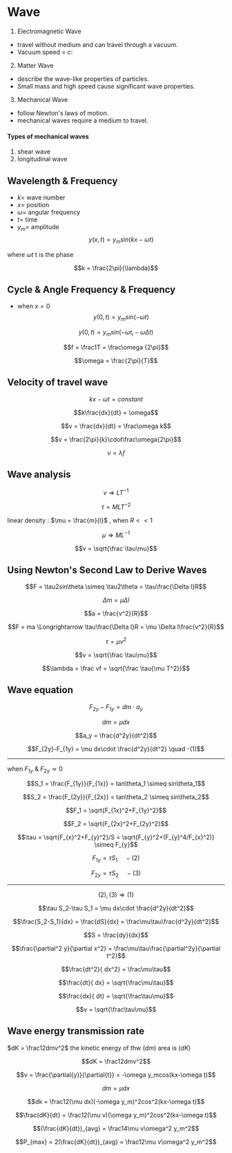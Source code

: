 # Wave

1. Electromagnetic Wave

* travel without medium and can travel through a vacuum.
* Vacuum speed = $c$:

2. Matter Wave

* describe the wave-like properties of particles.
* Small mass and high speed cause significant wave properties.

3. Mechanical Wave

* follow Newton's laws of motion.
* mechanical waves require a medium to travel.

#### Types of mechanical waves

1. shear wave
2. longitudinal wave

## Wavelength & Frequency

* $k =$ wave number
* $x =$ position
* $\omega =$ angular frequency
* $t =$ time
* $y_m =$ amplitude
$$y(x,t) = y_msin(kx-\omega t)$$

where $\omega t$ t is the phase

$$k = \frac{2\pi}{\lambda}$$

## Cycle & Angle Frequency & Frequency

* when $x = 0$
$$y(0,t) = y_msin(-\omega t)$$

$$y(0,t) = y_msin(-\omega t_i-\omega \Delta t)$$

$$f = \frac1T = \frac\omega {2\pi}$$ 

$$\omega = \frac{2\pi}{T}$$

## Velocity of travel wave

$$kx-\omega t = constant$$

$$k\frac{dx}{dt} = \omega$$

$$v = \frac{dx}{dt} = \frac\omega k$$

$$v = \frac{2\pi}{k}\cdot\frac\omega{2\pi}$$

$$v = \lambda f$$

## Wave analysis

$$v \Longrightarrow LT^{-1}$$

$$\tau = MLT^{-2}$$

linear density : $\mu = \frac{m}{l}$ , when $R<<1$

$$\mu \Longrightarrow  ML^{-1}$$

$$v = \sqrt{\frac \tau\mu}$$

## Using Newton's Second Law to Derive Waves

$$F = \tau2sin\theta \simeq \tau2\theta = \tau\frac{\Delta l}R$$

$$\Delta m = \mu \Delta l$$

$$a = \frac{v^2}{R}$$

$$F = ma \Longrightarrow \tau\frac{\Delta l}R = \mu \Delta l\frac{v^2}{R}$$

$$\tau = \mu v^2$$

$$v = \sqrt{\frac \tau\mu}$$

$$\lambda = \frac vf = 
\sqrt{\frac \tau{\mu T^2}}$$

## Wave equation
$$F_{2y}-F_{1y} = dm\cdot a_y$$

$$dm = \mu dx$$

$$a_y = \frac{d^2y}{dt^2}$$

$$F_{2y}-F_{1y} = \mu dx\cdot \frac{d^2y}{dt^2} \quad -(1)$$
***
when $F_{1y}$ & $F_{2y} \simeq 0$

$$S_1 = \frac{F_{1y}}{F_{1x}} = tan\theta_1 \simeq sin\theta_1$$

$$S_2 = \frac{F_{2y}}{F_{2x}} = tan\theta_2 \simeq sin\theta_2$$

$$F_1 = \sqrt{F_{1x}^2+F_{1y}^2}$$

$$F_2 = \sqrt{F_{2x}^2+F_{2y}^2}$$

$$\tau = \sqrt{F_{x}^2+F_{y}^2}/S = \sqrt{F_{y}^2+(F_{y}^4/F_{x}^2)} \simeq F_{y}$$

$$F_{1y} = \tau S_1	\quad -(2)$$

$$F_{2y} = \tau S_2 \quad -(3)$$
***
$$(2),(3)\Longrightarrow(1)$$

$$\tau S_2-\tau S_1 = \mu dx\cdot \frac{d^2y}{dt^2}$$

$$\frac{S_2-S_1}{dx} = \frac{dS}{dx} = \frac\mu\tau\frac{d^2y}{dt^2}$$

$$S = \frac{dy}{dx}$$

$$\frac{\partial^2 y}{\partial x^2} = \frac\mu\tau\frac{\partial^2y}{\partial t^2}$$

$$\frac{dt^2}{
dx^2} = \frac\mu\tau$$

$$\frac{dt}{
dx} = \sqrt{\frac\mu\tau}$$

$$\frac{dx}{
dt} = \sqrt{\frac\tau\mu}$$

$$v = \sqrt{\frac\tau\mu}$$

## Wave energy transmission rate
$dK = \frac12dmv^2$ the kinetic energy of thw $(dm)$ area is $(dK)$

$$dK = \frac12dmv^2$$

$$v = \frac{\partial{y}}{\partial{t}} = -\omega y_mcos(kx-\omega t)$$

$$dm = \mu dx$$

$$dk = \frac12(\mu dx)(-\omega y_m)^2cos^2(kx-\omega t)$$

$$\frac{dK}{dt} = \frac12(\mu v)(\omega y_m)^2cos^2(kx-\omega t)$$

$$(\frac{dK}{dt})_{avg} = \frac14\mu v\omega^2 y_m^2$$

$$P_{max} = 2(\frac{dK}{dt})_{avg} = \frac12\mu v\omega^2 y_m^2$$
